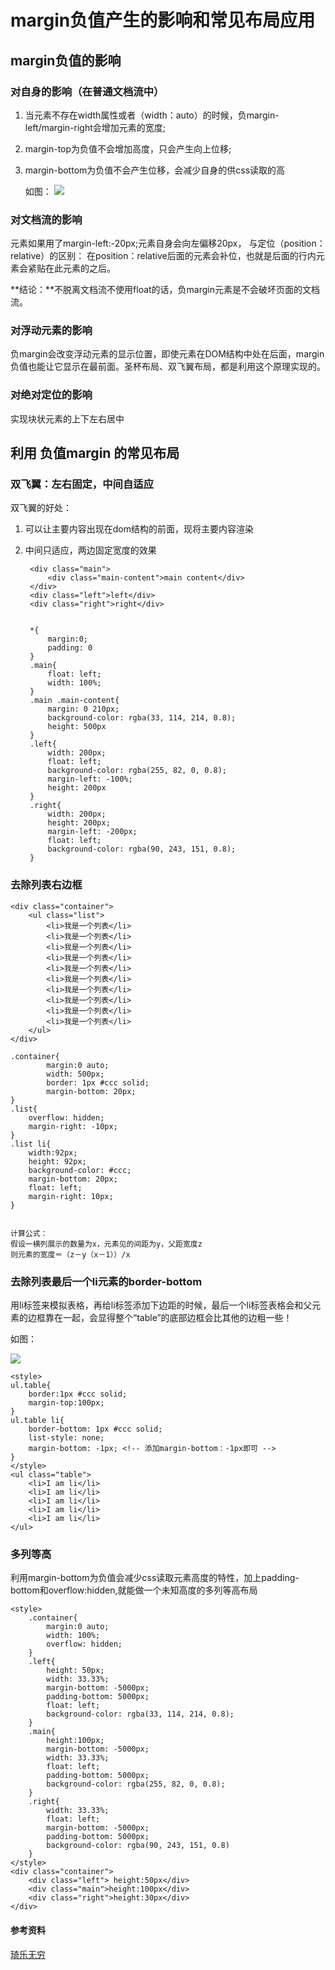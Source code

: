 # margin负值产生的影响和常见布局应用
## margin负值的影响
### 对自身的影响（在普通文档流中）
1. 当元素不存在width属性或者（width：auto）的时候，负margin-left/margin-right会增加元素的宽度;
2. margin-top为负值不会增加高度，只会产生向上位移;
3. margin-bottom为负值不会产生位移，会减少自身的供css读取的高
	
	如图：
		![](http://upload-images.jianshu.io/upload_images/1429373-f5c277c9179cbe4b.png?imageMogr2/auto-orient/strip%7CimageView2/2)


### 对文档流的影响
元素如果用了margin-left:-20px;元素自身会向左偏移20px，
与定位（position：relative）的区别：
在position：relative后面的元素会补位，也就是后面的行内元素会紧贴在此元素的之后。

**结论：**不脱离文档流不使用float的话，负margin元素是不会破坏页面的文档流。

### 对浮动元素的影响
负margin会改变浮动元素的显示位置，即使元素在DOM结构中处在后面，margin负值也能让它显示在最前面。圣杯布局、双飞翼布局，都是利用这个原理实现的。

### 对绝对定位的影响
实现块状元素的上下左右居中

## 利用 负值margin 的常见布局
### 双飞翼：左右固定，中间自适应
双飞翼的好处：
1. 可以让主要内容出现在dom结构的前面，现将主要内容渲染
2. 中间只适应，两边固定宽度的效果
	
		<div class="main">
	        <div class="main-content">main content</div>
		</div>
		<div class="left">left</div>
		<div class="right">right</div>


	    *{
	        margin:0;
	        padding: 0
	    }
	    .main{
	        float: left;
	        width: 100%;
	    }
	    .main .main-content{
	        margin: 0 210px;
	        background-color: rgba(33, 114, 214, 0.8);
	        height: 500px
	    }
	    .left{
	        width: 200px;
	        float: left;
	        background-color: rgba(255, 82, 0, 0.8);
	        margin-left: -100%;
	        height: 200px
	    }
	    .right{
	        width: 200px;
	        height: 200px;
	        margin-left: -200px;
	        float: left;
	        background-color: rgba(90, 243, 151, 0.8);
	    }

### 去除列表右边框   

	<div class="container">
	    <ul class="list">
	        <li>我是一个列表</li>
	        <li>我是一个列表</li>
	        <li>我是一个列表</li>
	        <li>我是一个列表</li>
	        <li>我是一个列表</li>
	        <li>我是一个列表</li>
	        <li>我是一个列表</li>
	        <li>我是一个列表</li>
	        <li>我是一个列表</li>
	        <li>我是一个列表</li>
	    </ul>
	</div>

	.container{
	        margin:0 auto;
	        width: 500px;
	        border: 1px #ccc solid;
	        margin-bottom: 20px;
	}
	.list{
	    overflow: hidden;
	    margin-right: -10px;
	}
	.list li{
	    width:92px;
	    height: 92px;
	    background-color: #ccc;
	    margin-bottom: 20px;
	    float: left;
	    margin-right: 10px;
	}


	计算公式：
	假设一横列展示的数量为x，元素见的间距为y，父距宽度z
	则元素的宽度＝（z－y（x－1））/x

### 去除列表最后一个li元素的border-bottom
用li标签来模拟表格，再给li标签添加下边距的时候，最后一个li标签表格会和父元素的边框靠在一起，会显得整个“table”的底部边框会比其他的边粗一些！

   如图：

   ![](http://upload-images.jianshu.io/upload_images/1429373-4a4f255190aab55c.png?imageMogr2/auto-orient/strip%7CimageView2/2)

    <style>
    ul.table{
        border:1px #ccc solid;
        margin-top:100px;
    }
    ul.table li{
        border-bottom: 1px #ccc solid;
        list-style: none;
        margin-bottom: -1px; <!-- 添加margin-bottom：-1px即可 -->
    }
    </style>
    <ul class="table"> 
        <li>I am li</li>
        <li>I am li</li>
        <li>I am li</li>
        <li>I am li</li>
        <li>I am li</li>
    </ul>

### 多列等高
利用margin-bottom为负值会减少css读取元素高度的特性，加上padding-bottom和overflow:hidden,就能做一个未知高度的多列等高布局

	<style>
	    .container{
	        margin:0 auto;
	        width: 100%;
	        overflow: hidden;
	    }
	    .left{
	        height: 50px;
	        width: 33.33%;
	        margin-bottom: -5000px;
	        padding-bottom: 5000px;
	        float: left;
	        background-color: rgba(33, 114, 214, 0.8);
	    }
	    .main{
	        height:100px;
	        margin-bottom: -5000px;
	        width: 33.33%;
	        float: left;
	        padding-bottom: 5000px;
	        background-color: rgba(255, 82, 0, 0.8);
	    }
	    .right{
	        width: 33.33%;
	        float: left;
	        margin-bottom: -5000px;
	        padding-bottom: 5000px;
	        background-color: rgba(90, 243, 151, 0.8)
	    }
	</style>
	<div class="container">
	    <div class="left"> height:50px</div>
	    <div class="main">height:100px</div>
	    <div class="right">height:30px</div>
	</div>





#### 参考资料
[琦乐无穷 ](http://www.jianshu.com/p/549aaa5fabaa#)
